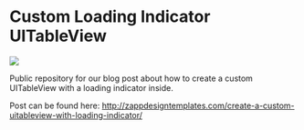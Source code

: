 # Custom Loading Indicator UITableView

<img src="http://zappdesigntemplates.com/wp-content/uploads/2015/07/loading-indicator-iOS-uitableview.gif"/>

Public repository for our blog post about how to create a custom UITableView with a loading indicator inside.

Post can be found here: http://zappdesigntemplates.com/create-a-custom-uitableview-with-loading-indicator/
